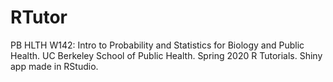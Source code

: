 # RTutor
PB HLTH W142: Intro to Probability and Statistics for Biology and Public Health. UC Berkeley School of Public Health. Spring 2020 R Tutorials. Shiny app made in RStudio.
